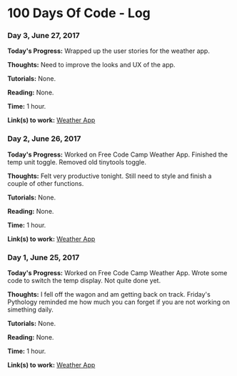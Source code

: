 # 100 Days Of Code - Log


### Day 3, June 27, 2017

**Today's Progress:** Wrapped up the user stories for the weather app.

**Thoughts:** Need to improve the looks and UX of the app.

**Tutorials:** None.

**Reading:** None.

**Time:** 1 hour.

**Link(s) to work:** [Weather App](https://larrytooley.github.io/fcc-weather-app/)


### Day 2, June 26, 2017

**Today's Progress:** Worked on Free Code Camp Weather App. Finished the temp unit toggle. Removed old tinytools toggle.

**Thoughts:** Felt very productive tonight. Still need to style and finish a couple of other functions.

**Tutorials:** None.

**Reading:** None.

**Time:** 1 hour.

**Link(s) to work:** [Weather App](https://larrytooley.github.io/fcc-weather-app/)


### Day 1, June 25, 2017

**Today's Progress:** Worked on Free Code Camp Weather App. Wrote some code to switch the temp display. Not quite done yet.

**Thoughts:** I fell off the wagon and am getting back on track. Friday's Pythology reminded me how much you can forget if you are not working on simething daily.

**Tutorials:** None.

**Reading:** None.

**Time:** 1 hour.

**Link(s) to work:** [Weather App](https://larrytooley.github.io/fcc-weather-app/)

